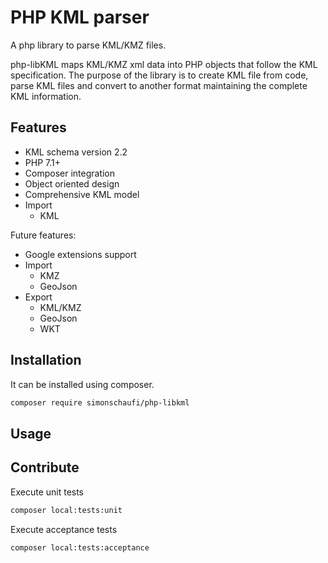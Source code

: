 # PHP KML parser

A php library to parse KML/KMZ files.

php-libKML maps KML/KMZ xml data into PHP objects that follow the KML specification.
The purpose of the library is to create KML file from code, parse KML files and convert to another format maintaining the complete KML information.

## Features

* KML schema version 2.2
* PHP 7.1+
* Composer integration
* Object oriented design
* Comprehensive KML model
* Import
  * KML

Future features:

* Google extensions support
* Import
  * KMZ
  * GeoJson
* Export
  * KML/KMZ
  * GeoJson
  * WKT

## Installation

It can be installed using composer.

```bash
composer require simonschaufi/php-libkml
```

## Usage

## Contribute

Execute unit tests

```bash
composer local:tests:unit
```

Execute acceptance tests

```bash
composer local:tests:acceptance
```

